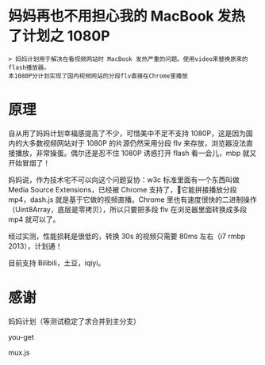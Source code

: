 # 妈妈再也不用担心我的 MacBook 发热了计划之 1080P

```
> 妈妈计划用于解决在看视频网站时 MacBook 发热严重的问题。使用video来替换原来的flash播放器。
本1080P分计划实现了国内视频网站的分段flv直接在Chrome里播放
```



# 原理

自从用了妈妈计划幸福感提高了不少，可惜美中不足不支持 1080P，这是因为国内的大多数视频网站对于 1080P 的片源仍然采用分段 flv 来存放，浏览器没法直接播放，非常操蛋。偶尔还是忍不住 1080P 诱惑打开 flash 看一会儿，mbp 就又开始冒烟了！

妈妈说，作为技术宅不可以向这个问题妥协：w3c 标准里面有一个东西叫做 Media Source Extensions，已经被 Chrome 支持了，它能拼接播放分段 mp4，dash.js 就是基于它做的视频直播。Chrome 里也有速度很快的二进制操作（Uint8Array，底层是零拷贝），所以只要把多段 flv 在浏览器里面转换成多段 mp4 就可以了。

经过实测，性能损耗是很低的，转换 30s 的视频只需要 80ms 左右（i7 rmbp 2013），计划通！

目前支持 Bilibili，土豆，iqiyi。

# 感谢

妈妈计划（等测试稳定了求合并到主分支）

you-get

mux.js